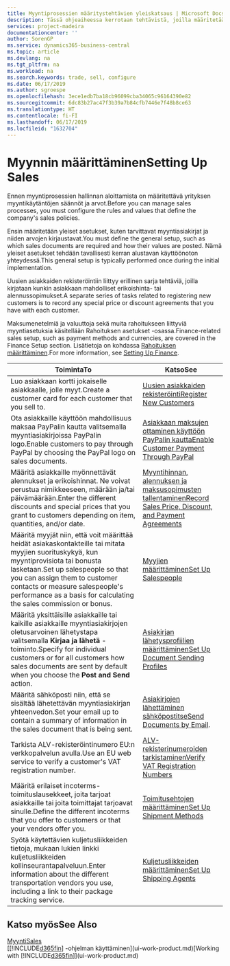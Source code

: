 ```yaml
---
title: Myyntiprosessien määritystehtävien yleiskatsaus | Microsoft Docs
description: Tässä ohjeaiheessa kerrotaan tehtävistä, joilla määritetään myyntikäytäntöjen ja -prosessien määrityksessä käytettävät säännöt ja arvot.
services: project-madeira
documentationcenter: ''
author: SorenGP
ms.service: dynamics365-business-central
ms.topic: article
ms.devlang: na
ms.tgt_pltfrm: na
ms.workload: na
ms.search.keywords: trade, sell, configure
ms.date: 06/17/2019
ms.author: sgroespe
ms.openlocfilehash: 3ece1edb7ba18cb96099cba34065c96164390e82
ms.sourcegitcommit: 6dc83b27ac47f3b39a7b84cfb7446e7f48b8ce63
ms.translationtype: HT
ms.contentlocale: fi-FI
ms.lasthandoff: 06/17/2019
ms.locfileid: "1632704"
---
```

# <a name="setting-up-sales"></a><span data-ttu-id="00623-103">Myynnin määrittäminen</span><span class="sxs-lookup"><span data-stu-id="00623-103">Setting Up Sales</span></span>
<span data-ttu-id="00623-104">Ennen myyntiprosessien hallinnan aloittamista on määritettävä yrityksen myyntikäytäntöjen säännöt ja arvot.</span><span class="sxs-lookup"><span data-stu-id="00623-104">Before you can manage sales processes, you must configure the rules and values that define the company's sales policies.</span></span>

<span data-ttu-id="00623-105">Ensin määritetään yleiset asetukset, kuten tarvittavat myyntiasiakirjat ja niiden arvojen kirjaustavat.</span><span class="sxs-lookup"><span data-stu-id="00623-105">You must define the general setup, such as which sales documents are required and how their values are posted.</span></span> <span data-ttu-id="00623-106">Nämä yleiset asetukset tehdään tavallisesti kerran alustavan käyttöönoton yhteydessä.</span><span class="sxs-lookup"><span data-stu-id="00623-106">This general setup is typically performed once during the initial implementation.</span></span>

<span data-ttu-id="00623-107">Uusien asiakkaiden rekisteröintiin liittyy erillinen sarja tehtäviä, joilla kirjataan kunkin asiakkaan mahdolliset erikoishinta- tai alennussopimukset.</span><span class="sxs-lookup"><span data-stu-id="00623-107">A separate series of tasks related to registering new customers is to record any special price or discount agreements that you have with each customer.</span></span>

<span data-ttu-id="00623-108">Maksumenetelmiä ja valuuttoja sekä muita rahoitukseen liittyviä myyntiasetuksia käsitellään Rahoituksen asetukset -osassa.</span><span class="sxs-lookup"><span data-stu-id="00623-108">Finance-related sales setup, such as payment methods and currencies, are covered in the Finance Setup section.</span></span> <span data-ttu-id="00623-109">Lisätietoja on kohdassa [Rahoituksen määrittäminen](finance-setup-finance.md).</span><span class="sxs-lookup"><span data-stu-id="00623-109">For more information, see [Setting Up Finance](finance-setup-finance.md).</span></span>

| <span data-ttu-id="00623-110">Toiminta</span><span class="sxs-lookup"><span data-stu-id="00623-110">To</span></span> | <span data-ttu-id="00623-111">Katso</span><span class="sxs-lookup"><span data-stu-id="00623-111">See</span></span> |
| --- | --- |
| <span data-ttu-id="00623-112">Luo asiakkaan kortti jokaiselle asiakkaalle, jolle myyt.</span><span class="sxs-lookup"><span data-stu-id="00623-112">Create a customer card for each customer that you sell to.</span></span> |[<span data-ttu-id="00623-113">Uusien asiakkaiden rekisteröinti</span><span class="sxs-lookup"><span data-stu-id="00623-113">Register New Customers</span></span>](sales-how-register-new-customers.md) |
| <span data-ttu-id="00623-114">Ota asiakkaille käyttöön mahdollisuus maksaa PayPalin kautta valitsemalla myyntiasiakirjoissa PayPalin logo.</span><span class="sxs-lookup"><span data-stu-id="00623-114">Enable customers to pay through PayPal by choosing the PayPal logo on sales documents.</span></span> |[<span data-ttu-id="00623-115">Asiakkaan maksujen ottaminen käyttöön PayPalin kautta</span><span class="sxs-lookup"><span data-stu-id="00623-115">Enable Customer Payment Through PayPal</span></span>](sales-how-enable-payment-service-extensions.md) |
| <span data-ttu-id="00623-116">Määritä asiakkaille myönnettävät alennukset ja erikoishinnat. Ne voivat perustua nimikkeeseen, määrään ja/tai päivämäärään.</span><span class="sxs-lookup"><span data-stu-id="00623-116">Enter the different discounts and special prices that you grant to customers depending on item, quantities, and/or date.</span></span> |[<span data-ttu-id="00623-117">Myyntihinnan, alennuksen ja maksusopimusten tallentaminen</span><span class="sxs-lookup"><span data-stu-id="00623-117">Record Sales Price, Discount, and Payment Agreements</span></span>](sales-how-record-sales-price-discount-payment-agreements.md) |
| <span data-ttu-id="00623-118">Määritä myyjät niin, että voit määrittää heidät asiakaskontakteille tai mitata myyjien suorituskykyä, kun myyntiprovisiota tai bonusta lasketaan.</span><span class="sxs-lookup"><span data-stu-id="00623-118">Set up salespeople so that you can assign them to customer contacts or measure salespeople's performance as a basis for calculating the sales commission or bonus.</span></span> |[<span data-ttu-id="00623-119">Myyjien määrittäminen</span><span class="sxs-lookup"><span data-stu-id="00623-119">Set Up Salespeople</span></span>](sales-how-setup-salespeople.md) |
| <span data-ttu-id="00623-120">Määritä yksittäisille asiakkaille tai kaikille asiakkaille myyntiasiakirjojen oletusarvoinen lähetystapa valitsemalla **Kirjaa ja lähetä** -toiminto.</span><span class="sxs-lookup"><span data-stu-id="00623-120">Specify for individual customers or for all customers how sales documents are sent by default when you choose the **Post and Send** action.</span></span> |[<span data-ttu-id="00623-121">Asiakirjan lähetysprofiilien määrittäminen</span><span class="sxs-lookup"><span data-stu-id="00623-121">Set Up Document Sending Profiles</span></span>](sales-how-setup-document-send-profiles.md) |
| <span data-ttu-id="00623-122">Määritä sähköposti niin, että se sisältää lähetettävän myyntiasiakirjan yhteenvedon.</span><span class="sxs-lookup"><span data-stu-id="00623-122">Set your email up to contain a summary of information in the sales document that is being sent.</span></span> |<span data-ttu-id="00623-123">[Asiakirjojen lähettäminen sähköpostitse](ui-how-send-documents-email.md)</span><span class="sxs-lookup"><span data-stu-id="00623-123">[Send Documents by Email](ui-how-send-documents-email.md).</span></span> |
|<span data-ttu-id="00623-124">Tarkista ALV-rekisteröintinumero EU:n verkkopalvelun avulla.</span><span class="sxs-lookup"><span data-stu-id="00623-124">Use an EU web service to verify a customer's VAT registration number.</span></span>|[<span data-ttu-id="00623-125">ALV-rekisterinumeroiden tarkistaminen</span><span class="sxs-lookup"><span data-stu-id="00623-125">Verify VAT Registration Numbers</span></span>](finance-setup-vat.md)|
|<span data-ttu-id="00623-126">Määritä erilaiset incoterms-toimituslausekkeet, joita tarjoat asiakkaille tai joita toimittajat tarjoavat sinulle.</span><span class="sxs-lookup"><span data-stu-id="00623-126">Define the different incoterms that you offer to customers or that your vendors offer you.</span></span>|[<span data-ttu-id="00623-127">Toimitusehtojen määrittäminen</span><span class="sxs-lookup"><span data-stu-id="00623-127">Set Up Shipment Methods</span></span>](sales-how-set-up-shipment-methods.md)|
|<span data-ttu-id="00623-128">Syötä käytettävien kuljetusliikkeiden tietoja, mukaan lukien linkki kuljetusliikkeiden kollinseurantapalveluun.</span><span class="sxs-lookup"><span data-stu-id="00623-128">Enter information about the different transportation vendors you use, including a link to their package tracking service.</span></span>|[<span data-ttu-id="00623-129">Kuljetusliikkeiden määrittäminen</span><span class="sxs-lookup"><span data-stu-id="00623-129">Set Up Shipping Agents</span></span>](sales-how-to-set-up-shipping-agents.md)|

## <a name="see-also"></a><span data-ttu-id="00623-130">Katso myös</span><span class="sxs-lookup"><span data-stu-id="00623-130">See Also</span></span>
[<span data-ttu-id="00623-131">Myynti</span><span class="sxs-lookup"><span data-stu-id="00623-131">Sales</span></span>](sales-manage-sales.md)  
<span data-ttu-id="00623-132">[[!INCLUDE[d365fin](includes/d365fin_md.md)] -ohjelman käyttäminen](ui-work-product.md)</span><span class="sxs-lookup"><span data-stu-id="00623-132">[Working with [!INCLUDE[d365fin](includes/d365fin_md.md)]](ui-work-product.md)</span></span>
